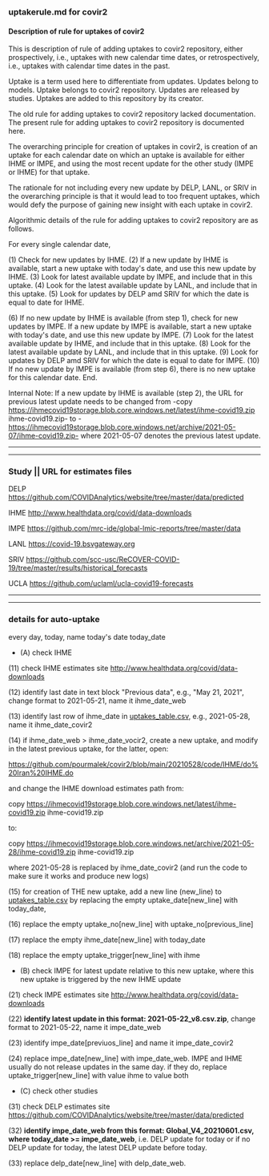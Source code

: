 ### uptakerule.md for covir2

#### Description of rule for uptakes of covir2

This is description of rule of adding uptakes to covir2 repository, either prospectively, i.e., uptakes with new calendar time dates, or retrospectively, i.e., uptakes with calendar time dates in the past.

Uptake is a term used here to differentiate from updates. Updates belong to models. Uptake belongs to covir2 repository. Updates are released by studies. Uptakes are added to this repository by its creator.

The old rule for adding uptakes to covir2 repository lacked documentation. The present rule for adding uptakes to covir2 repository is documented here.

The overarching principle for creation of uptakes in covir2, is creation of an uptake for each calendar date on which an uptake is available for either IHME or IMPE, and using the most recent update for the other study (IMPE or IHME) for that uptake.

The rationale for not including every new update by DELP, LANL, or SRIV in the overarching principle is that it would lead to too frequent uptakes, which would defy the purpose of gaining new insight with each uptake in covir2.

Algorithmic details of the rule for adding uptakes to covir2 repository are as follows.

For every single calendar date,

(1) Check for new updates by IHME. (2) If a new update by IHME is available, start a new uptake with today's date, and use this new update by IHME. (3) Look for latest available update by IMPE, and include that in this uptake. (4) Look for the latest available update by LANL, and include that in this uptake. (5) Look for updates by DELP amd SRIV for which the date is equal to date for IHME.

(6) If no new update by IHME is available (from step 1), check for new updates by IMPE. If a new update by IMPE is available, start a new uptake with today's date, and use this new update by IMPE. (7) Look for the latest available update by IHME, and include that in this uptake. (8) Look for the latest available update by LANL, and include that in this uptake. (9) Look for updates by DELP amd SRIV for which the date is equal to date for IMPE. (10) If no new update by IMPE is available (from step 6), there is no new uptake for this calendar date. End.

Internal Note: If a new update by IHME is available (step 2), the URL for previous latest update needs to be changed from -copy https://ihmecovid19storage.blob.core.windows.net/latest/ihme-covid19.zip ihme-covid19.zip- to -https://ihmecovid19storage.blob.core.windows.net/archive/2021-05-07/ihme-covid19.zip- where 2021-05-07 denotes the previous latest update.


**********
**********

### Study || URL for estimates files

DELP https://github.com/COVIDAnalytics/website/tree/master/data/predicted

IHME http://www.healthdata.org/covid/data-downloads

IMPE https://github.com/mrc-ide/global-lmic-reports/tree/master/data

LANL https://covid-19.bsvgateway.org

SRIV https://github.com/scc-usc/ReCOVER-COVID-19/tree/master/results/historical_forecasts

UCLA https://github.com/uclaml/ucla-covid19-forecasts

**********
**********

### details for auto-uptake

every day, today, name today's date today_date


* (A) check IHME

(11) check IHME estimates site http://www.healthdata.org/covid/data-downloads

(12) identify last date in text block "Previous data", e.g., "May 21, 2021", change format to 2021-05-21, name it ihme_date_web

(13) identify last row of ihme_date in [uptakes_table.csv](https://github.com/pourmalek/covir2/blob/main/setup/auto/uptakes_table.csv), e.g., 2021-05-28, name it ihme_date_covir2

(14) if ihme_date_web > ihme_date_vocir2, create a new uptake, and modify in the latest previous uptake, for the latter, open:

https://github.com/pourmalek/covir2/blob/main/20210528/code/IHME/do%20Iran%20IHME.do

and change the IHME download estimates path from: 

copy https://ihmecovid19storage.blob.core.windows.net/latest/ihme-covid19.zip ihme-covid19.zip

to:

copy https://ihmecovid19storage.blob.core.windows.net/archive/2021-05-28/ihme-covid19.zip ihme-covid19.zip

where 2021-05-28 is replaced by ihme_date_covir2 (and run the code to make sure it works and produce new logs)

(15) for creation of THE new uptake, add a new line (new_line) to [uptakes_table.csv](https://github.com/pourmalek/covir2/blob/main/setup/auto/uptakes_table.csv) by replacing the empty uptake_date[new_line] with today_date, 

(16) replace the empty uptake_no[new_line] with uptake_no[previous_line]

(17) replace the empty ihme_date[new_line] with today_date

(18) replace the empty uptake_trigger[new_line] with ihme



* (B) check IMPE for latest update relative to this new uptake, where this new uptake is triggered by the new IHME update

(21) check IMPE estimates site http://www.healthdata.org/covid/data-downloads

(22) **identify latest update in this format: 2021-05-22_v8.csv.zip**, change format to 2021-05-22, name it impe_date_web 

(23) identify impe_date[previuos_line] and name it impe_date_covir2

(24) replace impe_date[new_line] with impe_date_web. IMPE and IHME usually do not release updates in the same day. if they do, replace uptake_trigger[new_line] with value ihme to value both 


* (C) check other studies 

(31) check DELP estimates site https://github.com/COVIDAnalytics/website/tree/master/data/predicted

(32) **identify impe_date_web from this format: Global_V4_20210601.csv, where today_date >= impe_date_web**, i.e. DELP update for today or if no DELP update for today, the latest DELP update before today. 

(33) replace delp_date[new_line] with delp_date_web.










